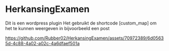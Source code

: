 # HerkansingExamen

Dit is een wordpress plugin
Het gebruikt de shortcode [custom_map] om het te kunnen weergeven in bijvoorbeeld een post

https://github.com/Rubber02/HerkansingExamen/assets/70972389/6d05635d-4c88-4a02-a02c-4a6dfaef501a





